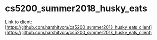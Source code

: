 # cs5200_summer2018_husky_eats

Link to client: [https://github.com/harshitvora/cs5200_summer2018_husky_eats_client](https://github.com/harshitvora/cs5200_summer2018_husky_eats_client)

